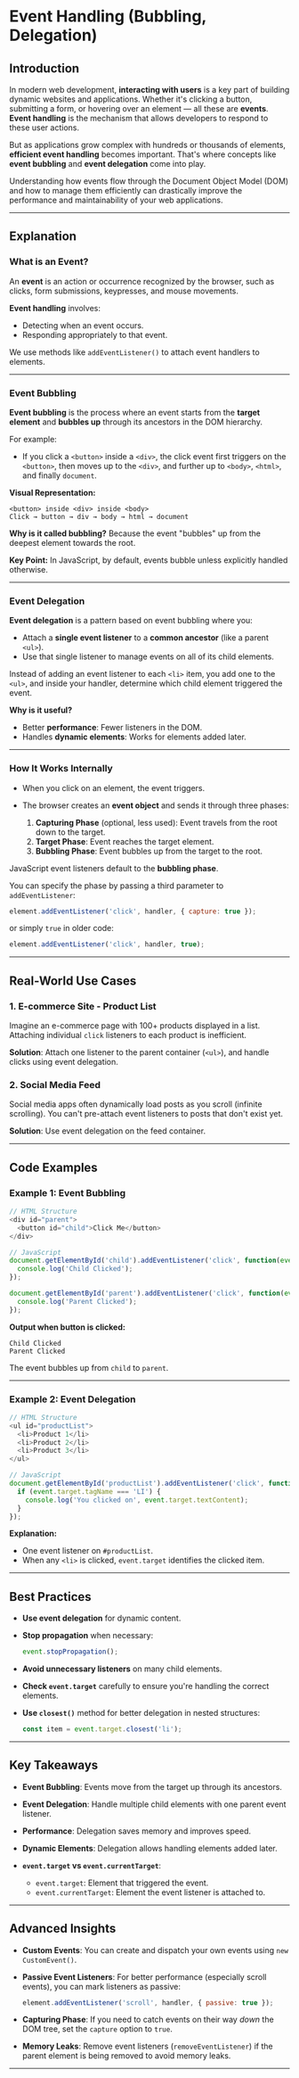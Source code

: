 # Event Handling (Bubbling, Delegation)

## Introduction

In modern web development, **interacting with users** is a key part of building dynamic websites and applications. Whether it's clicking a button, submitting a form, or hovering over an element — all these are **events**. **Event handling** is the mechanism that allows developers to respond to these user actions.

But as applications grow complex with hundreds or thousands of elements, **efficient event handling** becomes important. That's where concepts like **event bubbling** and **event delegation** come into play.

Understanding how events flow through the Document Object Model (DOM) and how to manage them efficiently can drastically improve the performance and maintainability of your web applications.

---

## Explanation

### What is an Event?

An **event** is an action or occurrence recognized by the browser, such as clicks, form submissions, keypresses, and mouse movements.

**Event handling** involves:

* Detecting when an event occurs.
* Responding appropriately to that event.

We use methods like `addEventListener()` to attach event handlers to elements.

---

### Event Bubbling

**Event bubbling** is the process where an event starts from the **target element** and **bubbles up** through its ancestors in the DOM hierarchy.

For example:

* If you click a `<button>` inside a `<div>`, the click event first triggers on the `<button>`, then moves up to the `<div>`, and further up to `<body>`, `<html>`, and finally `document`.

**Visual Representation:**

```
<button> inside <div> inside <body>
Click → button → div → body → html → document
```

**Why is it called bubbling?**
Because the event "bubbles" up from the deepest element towards the root.

**Key Point:**
In JavaScript, by default, events bubble unless explicitly handled otherwise.

---

### Event Delegation

**Event delegation** is a pattern based on event bubbling where you:

* Attach a **single event listener** to a **common ancestor** (like a parent `<ul>`).
* Use that single listener to manage events on all of its child elements.

Instead of adding an event listener to each `<li>` item, you add one to the `<ul>`, and inside your handler, determine which child element triggered the event.

**Why is it useful?**

* Better **performance**: Fewer listeners in the DOM.
* Handles **dynamic elements**: Works for elements added later.

---

### How It Works Internally

* When you click on an element, the event triggers.
* The browser creates an **event object** and sends it through three phases:

  1. **Capturing Phase** (optional, less used): Event travels from the root down to the target.
  2. **Target Phase**: Event reaches the target element.
  3. **Bubbling Phase**: Event bubbles up from the target to the root.

JavaScript event listeners default to the **bubbling phase**.

You can specify the phase by passing a third parameter to `addEventListener`:

```javascript
element.addEventListener('click', handler, { capture: true });
```

or simply `true` in older code:

```javascript
element.addEventListener('click', handler, true);
```

---

## Real-World Use Cases

### 1. **E-commerce Site - Product List**

Imagine an e-commerce page with 100+ products displayed in a list. Attaching individual `click` listeners to each product is inefficient.

**Solution**: Attach one listener to the parent container (`<ul>`), and handle clicks using event delegation.

### 2. **Social Media Feed**

Social media apps often dynamically load posts as you scroll (infinite scrolling). You can't pre-attach event listeners to posts that don't exist yet.

**Solution**: Use event delegation on the feed container.

---

## Code Examples

### Example 1: Event Bubbling

```javascript
// HTML Structure
<div id="parent">
  <button id="child">Click Me</button>
</div>

// JavaScript
document.getElementById('child').addEventListener('click', function(event) {
  console.log('Child Clicked');
});

document.getElementById('parent').addEventListener('click', function(event) {
  console.log('Parent Clicked');
});
```

**Output when button is clicked:**

```
Child Clicked
Parent Clicked
```

The event bubbles up from `child` to `parent`.

---

### Example 2: Event Delegation

```javascript
// HTML Structure
<ul id="productList">
  <li>Product 1</li>
  <li>Product 2</li>
  <li>Product 3</li>
</ul>

// JavaScript
document.getElementById('productList').addEventListener('click', function(event) {
  if (event.target.tagName === 'LI') {
    console.log('You clicked on', event.target.textContent);
  }
});
```

**Explanation:**

* One event listener on `#productList`.
* When any `<li>` is clicked, `event.target` identifies the clicked item.

---

## Best Practices

* **Use event delegation** for dynamic content.
* **Stop propagation** when necessary:

  ```javascript
  event.stopPropagation();
  ```
* **Avoid unnecessary listeners** on many child elements.
* **Check `event.target`** carefully to ensure you're handling the correct elements.
* **Use `closest()`** method for better delegation in nested structures:

  ```javascript
  const item = event.target.closest('li');
  ```

---

## Key Takeaways

* **Event Bubbling**: Events move from the target up through its ancestors.
* **Event Delegation**: Handle multiple child elements with one parent event listener.
* **Performance**: Delegation saves memory and improves speed.
* **Dynamic Elements**: Delegation allows handling elements added later.
* **`event.target` vs `event.currentTarget`**:

  * `event.target`: Element that triggered the event.
  * `event.currentTarget`: Element the event listener is attached to.

---

## Advanced Insights

* **Custom Events**: You can create and dispatch your own events using `new CustomEvent()`.
* **Passive Event Listeners**: For better performance (especially scroll events), you can mark listeners as passive:

  ```javascript
  element.addEventListener('scroll', handler, { passive: true });
  ```
* **Capturing Phase**: If you need to catch events on their way *down* the DOM tree, set the `capture` option to `true`.
* **Memory Leaks**: Remove event listeners (`removeEventListener`) if the parent element is being removed to avoid memory leaks.

---
